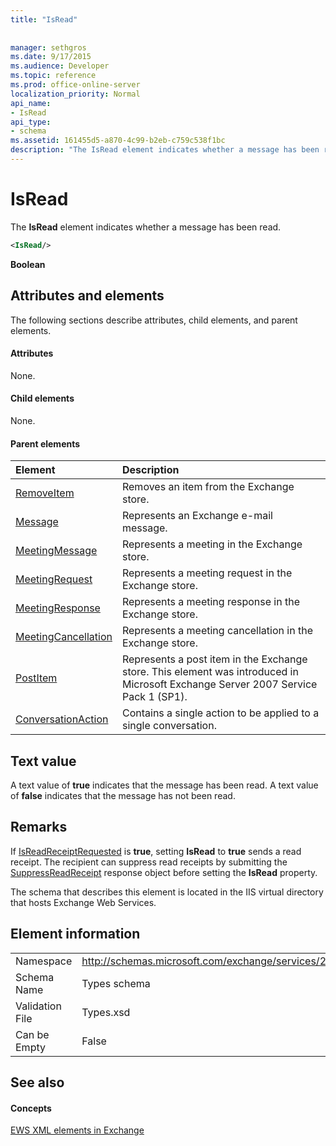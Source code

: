 ```yaml
---
title: "IsRead"
 
 
manager: sethgros
ms.date: 9/17/2015
ms.audience: Developer
ms.topic: reference
ms.prod: office-online-server
localization_priority: Normal
api_name:
- IsRead
api_type:
- schema
ms.assetid: 161455d5-a870-4c99-b2eb-c759c538f1bc
description: "The IsRead element indicates whether a message has been read."
---
```


# IsRead

The **IsRead** element indicates whether a message has been read. 
  
```XML
<IsRead/>
```

 **Boolean**
## Attributes and elements

The following sections describe attributes, child elements, and parent elements.
  
#### Attributes

None.
  
#### Child elements

None.
  
#### Parent elements

|**Element**|**Description**|
|:-----|:-----|
|[RemoveItem](removeitem.md) <br/> |Removes an item from the Exchange store.  <br/> |
|[Message](message-ex15websvcsotherref.md) <br/> |Represents an Exchange e-mail message.  <br/> |
|[MeetingMessage](meetingmessage.md) <br/> |Represents a meeting in the Exchange store.  <br/> |
|[MeetingRequest](meetingrequest.md) <br/> |Represents a meeting request in the Exchange store.  <br/> |
|[MeetingResponse](meetingresponse.md) <br/> |Represents a meeting response in the Exchange store.  <br/> |
|[MeetingCancellation](meetingcancellation.md) <br/> |Represents a meeting cancellation in the Exchange store.  <br/> |
|[PostItem](postitem.md) <br/> |Represents a post item in the Exchange store. This element was introduced in Microsoft Exchange Server 2007 Service Pack 1 (SP1).  <br/> |
|[ConversationAction](conversationaction.md) <br/> |Contains a single action to be applied to a single conversation.  <br/> |
   
## Text value

A text value of **true** indicates that the message has been read. A text value of **false** indicates that the message has not been read. 
  
## Remarks

If [IsReadReceiptRequested](isreadreceiptrequested.md) is **true**, setting **IsRead** to **true** sends a read receipt. The recipient can suppress read receipts by submitting the [SuppressReadReceipt](suppressreadreceipt.md) response object before setting the **IsRead** property. 
  
The schema that describes this element is located in the IIS virtual directory that hosts Exchange Web Services.
  
## Element information

|||
|:-----|:-----|
|Namespace  <br/> |http://schemas.microsoft.com/exchange/services/2006/types  <br/> |
|Schema Name  <br/> |Types schema  <br/> |
|Validation File  <br/> |Types.xsd  <br/> |
|Can be Empty  <br/> |False  <br/> |
   
## See also

#### Concepts

[EWS XML elements in Exchange](ews-xml-elements-in-exchange.md)

